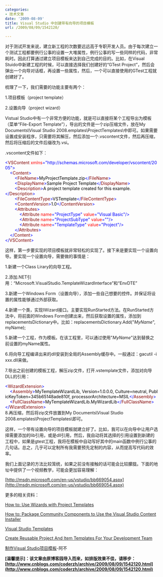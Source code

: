 ```yaml
---
categories:
- 技术文章
date: '2009-08-09'
title: Visual Studio 中创建带有向导的项目模板
url: /2009/08/09/1542120/

---
```



对于测试开发来说，建立新工程的次数要远远高于专职开发人员。由于每次建立一个测试工程都要例行公事的设置一大堆属性，例行公事的写一些同样的代码，非常耗时。因此打算通过建立项目模板来达到自己完成的目的。比如，在Visual Stuido中新建工程的时候，可以直接选择我们创建好的&#8220;GTest Project&#8221;，然后会弹出一个向导对话框，再设置一些属性，然后，一个可以直接使用的GTest工程就创建好了。

梳理了一下，我们需要的功能主要有两个：

1.项目模板（project template）

2.设置向导（project wizard）

Vistual Studio中有一个非常方便的功能，就是可以直接将某个工程导出为模板（菜单&#8220;File-Export Template&#8221;），导出的文件是一个zip压缩文件，放在My Documents\Visual Studio 2008.emplates\ProjectTemplates\中即可。如果需要设置成安装程序，只需要将其解压，然后添加一个.vscontent文件，然后再压缩，然后将压缩后的文件后缀改为.vsi。

.vscontent文件如下：

<div class="cnblogs_code"><span style="color: #0000ff;">&lt;</span><span style="color: #800000;">VSContent&nbsp;</span><span style="color: #ff0000;">xmlns</span><span style="color: #0000ff;">="http://schemas.microsoft.com/developer/vscontent/2005"</span><span style="color: #0000ff;">&gt;</span><span style="color: #000000;">
<br />
&nbsp;&nbsp;&nbsp;&nbsp;</span><span style="color: #0000ff;">&lt;</span><span style="color: #800000;">Content</span><span style="color: #0000ff;">&gt;</span><span style="color: #000000;">
<br />
&nbsp;&nbsp;&nbsp;&nbsp;&nbsp;&nbsp;&nbsp;&nbsp;</span><span style="color: #0000ff;">&lt;</span><span style="color: #800000;">FileName</span><span style="color: #0000ff;">&gt;</span><span style="color: #000000;">MyProjectTemplate.zip</span><span style="color: #0000ff;">&lt;/</span><span style="color: #800000;">FileName</span><span style="color: #0000ff;">&gt;</span><span style="color: #000000;">
<br />
&nbsp;&nbsp;&nbsp;&nbsp;&nbsp;&nbsp;&nbsp;&nbsp;</span><span style="color: #0000ff;">&lt;</span><span style="color: #800000;">DisplayName</span><span style="color: #0000ff;">&gt;</span><span style="color: #000000;">Sample&nbsp;Project&nbsp;Template</span><span style="color: #0000ff;">&lt;/</span><span style="color: #800000;">DisplayName</span><span style="color: #0000ff;">&gt;</span><span style="color: #000000;">
<br />
&nbsp;&nbsp;&nbsp;&nbsp;&nbsp;&nbsp;&nbsp;&nbsp;</span><span style="color: #0000ff;">&lt;</span><span style="color: #800000;">Description</span><span style="color: #0000ff;">&gt;</span><span style="color: #000000;">A&nbsp;project&nbsp;template&nbsp;created&nbsp;for&nbsp;this&nbsp;example.</span><span style="color: #0000ff;">&lt;/</span><span style="color: #800000;">Description</span><span style="color: #0000ff;">&gt;</span><span style="color: #000000;">
<br />
&nbsp;&nbsp;&nbsp;&nbsp;&nbsp;&nbsp;&nbsp;&nbsp;</span><span style="color: #0000ff;">&lt;</span><span style="color: #800000;">FileContentType</span><span style="color: #0000ff;">&gt;</span><span style="color: #000000;">VSTemplate</span><span style="color: #0000ff;">&lt;/</span><span style="color: #800000;">FileContentType</span><span style="color: #0000ff;">&gt;</span><span style="color: #000000;">
<br />
&nbsp;&nbsp;&nbsp;&nbsp;&nbsp;&nbsp;&nbsp;&nbsp;</span><span style="color: #0000ff;">&lt;</span><span style="color: #800000;">ContentVersion</span><span style="color: #0000ff;">&gt;</span><span style="color: #000000;">1.0</span><span style="color: #0000ff;">&lt;/</span><span style="color: #800000;">ContentVersion</span><span style="color: #0000ff;">&gt;</span><span style="color: #000000;">
<br />
&nbsp;&nbsp;&nbsp;&nbsp;&nbsp;&nbsp;&nbsp;&nbsp;</span><span style="color: #0000ff;">&lt;</span><span style="color: #800000;">Attributes</span><span style="color: #0000ff;">&gt;</span><span style="color: #000000;">
<br />
&nbsp;&nbsp;&nbsp;&nbsp;&nbsp;&nbsp;&nbsp;&nbsp;&nbsp;&nbsp;&nbsp;&nbsp;</span><span style="color: #0000ff;">&lt;</span><span style="color: #800000;">Attribute&nbsp;</span><span style="color: #ff0000;">name</span><span style="color: #0000ff;">="ProjectType"</span><span style="color: #ff0000;">&nbsp;value</span><span style="color: #0000ff;">="Visual&nbsp;Basic"</span><span style="color: #0000ff;">/&gt;</span><span style="color: #000000;">
<br />
&nbsp;&nbsp;&nbsp;&nbsp;&nbsp;&nbsp;&nbsp;&nbsp;&nbsp;&nbsp;&nbsp;&nbsp;</span><span style="color: #0000ff;">&lt;</span><span style="color: #800000;">Attribute&nbsp;</span><span style="color: #ff0000;">name</span><span style="color: #0000ff;">="ProjectSubType"</span><span style="color: #ff0000;">&nbsp;value</span><span style="color: #0000ff;">=""</span><span style="color: #0000ff;">/&gt;</span><span style="color: #000000;">
<br />
&nbsp;&nbsp;&nbsp;&nbsp;&nbsp;&nbsp;&nbsp;&nbsp;&nbsp;&nbsp;&nbsp;&nbsp;</span><span style="color: #0000ff;">&lt;</span><span style="color: #800000;">Attribute&nbsp;</span><span style="color: #ff0000;">name</span><span style="color: #0000ff;">="TemplateType"</span><span style="color: #ff0000;">&nbsp;value</span><span style="color: #0000ff;">="Project"</span><span style="color: #0000ff;">/&gt;</span><span style="color: #000000;">
<br />
&nbsp;&nbsp;&nbsp;&nbsp;&nbsp;&nbsp;&nbsp;&nbsp;</span><span style="color: #0000ff;">&lt;/</span><span style="color: #800000;">Attributes</span><span style="color: #0000ff;">&gt;</span><span style="color: #000000;">
<br />
&nbsp;&nbsp;&nbsp;&nbsp;</span><span style="color: #0000ff;">&lt;/</span><span style="color: #800000;">Content</span><span style="color: #0000ff;">&gt;</span><span style="color: #000000;">
<br />
</span><span style="color: #0000ff;">&lt;/</span><span style="color: #800000;">VSContent</span><span style="color: #0000ff;">&gt;</span></div>

这样，第一步要实现的项目模板就非常轻松的实现了。接下来是要实现一个设置向导。要实现一个设置向导，需要做的事情是：

1.新建一个Class Lirary的向导工程。

2.添加.NET引用：&#8220;Microsoft.VisualStudio.TemplateWizardInterface&#8221;和&#8220;EnvDTE&#8221;

3.新建一个Windows Form（设置向导），添加一些自己想要的控件。并保证将设置的属性能够通过外部获取。

4.新建一个类，实现IWizard接口。主要实现RunStarted方法。在RunStarted方法中，将前面的Windows Form创建出来，然后获取设置的属性，添加到replacementsDictionary中。比如：replacementsDictionary.Add("$MyName$", myName);

5.新建一个工程，作为模板。在该工程里，可以通过使用"$MyName$"达到替换之前设置的myName属性。

6.将向导工程编译出来的dll安装到全局的Assembly缓存中。一般通过：gacutil -i xxx.dll来做。

7.导出之前创建的模板工程，解压zip文件，打开.vstemplate文件，添加对向导DLL的引用：

<div class="cnblogs_code"><span style="color: #0000ff;">&lt;</span><span style="color: #800000;">WizardExtension</span><span style="color: #0000ff;">&gt;</span><span style="color: #000000;">
<br />
&nbsp;&nbsp;&nbsp;&nbsp;</span><span style="color: #0000ff;">&lt;</span><span style="color: #800000;">Assembly</span><span style="color: #0000ff;">&gt;</span><span style="color: #000000;">MyTemplateWizardLib,&nbsp;Version=1.0.0.0,&nbsp;Culture=neutral,&nbsp;PublicKeyToken=345b65148ade810f,&nbsp;processorArchitecture=MSIL</span><span style="color: #0000ff;">&lt;/</span><span style="color: #800000;">Assembly</span><span style="color: #0000ff;">&gt;</span><span style="color: #000000;">
<br />
&nbsp;&nbsp;&nbsp;&nbsp;</span><span style="color: #0000ff;">&lt;</span><span style="color: #800000;">FullClassName</span><span style="color: #0000ff;">&gt;</span><span style="color: #000000;">MyTemplateWizardLib.MyWizardLib</span><span style="color: #0000ff;">&lt;/</span><span style="color: #800000;">FullClassName</span><span style="color: #0000ff;">&gt;</span><span style="color: #000000;">
<br />
</span><span style="color: #0000ff;">&lt;/</span><span style="color: #800000;">WizardExtension</span><span style="color: #0000ff;">&gt;</span></div>
8.再压缩，然后将zip文件放置到My Documents\Visual Studio 2008.emplates\ProjectTemplates\即可。

这样，一个带有设置向导的项目模板就建立好了。比如，我可以在向导中让用户选择需要添加的lib引用，或是dll引用，然后，我自动将其选择的引用设置到新建的工程中，如果是gtest工程，我将在模板中自动写好其中的main函数中例行公事的几句话。总之，几乎可以定制所有我需要预先定制的内容，从而提高写代码的效率。

我们上面记录的方法比较笼统，如果之前没有接触的话可能会比较朦胧。下面的地址中提供了一个视频教学，可能会更加容易理解：
  
[http://msdn.microsoft.com/en-us/vstudio/bb669054.aspx](http://msdn.microsoft.com/en-us/vstudio/bb669054.aspx)

更多的相关资料：
  
[How to: Use Wizards with Project Templates](http://msdn.microsoft.com/en-us/library/ms185301%28VS.80%29.aspx)
  
[How to: Package Community Components to Use the Visual Studio Content Installer](http://msdn.microsoft.com/en-us/library/ms246580%28VS.80%29.aspx)
  
[Visual Studio Templates](http://msdn.microsoft.com/en-us/library/6db0hwky%28VS.80%29.aspx)
  
[Create Reusable Project And Item Templates For Your Development Team](http://msdn.microsoft.com/en-us/magazine/cc188697.aspx)
  
[制作Visual Studio项目模板](http://www.cnblogs.com/hjf1223/archive/2008/11/19/project_template.html)-阿不

**[温馨提示]：该文章由原博客园导入而来，如排版效果不佳，请移步：[http://www.cnblogs.com/coderzh/archive/2009/08/09/1542120.html](http://www.cnblogs.com/coderzh/archive/2009/08/09/1542120.html)**